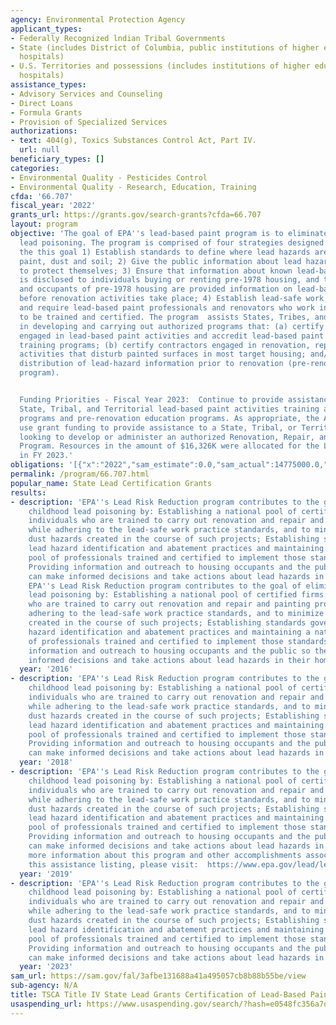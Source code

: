 ```yaml
---
agency: Environmental Protection Agency
applicant_types:
- Federally Recognized lndian Tribal Governments
- State (includes District of Columbia, public institutions of higher education and
  hospitals)
- U.S. Territories and possessions (includes institutions of higher education and
  hospitals)
assistance_types:
- Advisory Services and Counseling
- Direct Loans
- Formula Grants
- Provision of Specialized Services
authorizations:
- text: 404(g), Toxics Substances Control Act, Part IV.
  url: null
beneficiary_types: []
categories:
- Environmental Quality - Pesticides Control
- Environmental Quality - Research, Education, Training
cfda: '66.707'
fiscal_year: '2022'
grants_url: https://grants.gov/search-grants?cfda=66.707
layout: program
objective: 'The goal of EPA''s lead-based paint program is to eliminate childhood
  lead poisoning. The program is comprised of four strategies designed to achieve
  the this goal 1) Establish standards to define where lead hazards are present in
  paint, dust and soil; 2) Give the public information about lead hazards and steps
  to protect themselves; 3) Ensure that information about known lead-based paint hazards
  is disclosed to individuals buying or renting pre-1978 housing, and that owners
  and occupants of pre-1978 housing are provided information on lead-based paint hazards
  before renovation activities take place; 4) Establish lead-safe work practice standards
  and require lead-based paint professionals and renovators who work in pre-1978 housing
  to be trained and certified. The program  assists States, Tribes, and Territories
  in developing and carrying out authorized programs that: (a) certify contractors
  engaged in lead-based paint activities and accredit lead-based paint activities
  training programs; (b) certify contractors engaged in renovation, repair and painting
  activities that disturb painted surfaces in most target housing; and/or (c) require
  distribution of lead-hazard information prior to renovation (pre-renovation education
  program).


  Funding Priorities - Fiscal Year 2023:  Continue to provide assistance to authorized
  State, Tribal, and Territorial lead-based paint activities training and certification
  programs and pre-renovation education programs. As appropriate, the Agency will
  use grant funding to provide assistance to a State, Tribal, or Territorial program
  looking to develop or administer an authorized Renovation, Repair, and Painting
  Program. Resources in the amount of $16,326K were allocated for the Lead program
  in FY 2023.'
obligations: '[{"x":"2022","sam_estimate":0.0,"sam_actual":14775000.0,"usa_spending_actual":1955305.0},{"x":"2023","sam_estimate":16326000.0,"sam_actual":0.0,"usa_spending_actual":1302108.0},{"x":"2024","sam_estimate":14775000.0,"sam_actual":0.0,"usa_spending_actual":647577.0}]'
permalink: /program/66.707.html
popular_name: State Lead Certification Grants
results:
- description: 'EPA''s Lead Risk Reduction program contributes to the goal of eliminating
    childhood lead poisoning by: Establishing a national pool of certified firms and
    individuals who are trained to carry out renovation and repair and painting projects
    while adhering to the lead-safe work practice standards, and to minimize lead
    dust hazards created in the course of such projects; Establishing standards governing
    lead hazard identification and abatement practices and maintaining a national
    pool of professionals trained and certified to implement those standards; and,
    Providing information and outreach to housing occupants and the public so they
    can make informed decisions and take actions about lead hazards in their homes.
    EPA''s Lead Risk Reduction program contributes to the goal of eliminating childhood
    lead poisoning by: Establishing a national pool of certified firms and individuals
    who are trained to carry out renovation and repair and painting projects while
    adhering to the lead-safe work practice standards, and to minimize lead dust hazards
    created in the course of such projects; Establishing standards governing lead
    hazard identification and abatement practices and maintaining a national pool
    of professionals trained and certified to implement those standards; and, Providing
    information and outreach to housing occupants and the public so they can make
    informed decisions and take actions about lead hazards in their homes. '
  year: '2016'
- description: 'EPA''s Lead Risk Reduction program contributes to the goal of eliminating
    childhood lead poisoning by: Establishing a national pool of certified firms and
    individuals who are trained to carry out renovation and repair and painting projects
    while adhering to the lead-safe work practice standards, and to minimize lead
    dust hazards created in the course of such projects; Establishing standards governing
    lead hazard identification and abatement practices and maintaining a national
    pool of professionals trained and certified to implement those standards; and,
    Providing information and outreach to housing occupants and the public so they
    can make informed decisions and take actions about lead hazards in their homes. '
  year: '2018'
- description: 'EPA''s Lead Risk Reduction program contributes to the goal of eliminating
    childhood lead poisoning by: Establishing a national pool of certified firms and
    individuals who are trained to carry out renovation and repair and painting projects
    while adhering to the lead-safe work practice standards, and to minimize lead
    dust hazards created in the course of such projects; Establishing standards governing
    lead hazard identification and abatement practices and maintaining a national
    pool of professionals trained and certified to implement those standards; and,
    Providing information and outreach to housing occupants and the public so they
    can make informed decisions and take actions about lead hazards in their homes.  For
    more information about this program and other accomplishments associated with
    this assistance listing, please visit:  https://www.epa.gov/lead/lead-outreach-partnerships-and-grants'
  year: '2019'
- description: 'EPA''s Lead Risk Reduction program contributes to the goal of eliminating
    childhood lead poisoning by: Establishing a national pool of certified firms and
    individuals who are trained to carry out renovation and repair and painting projects
    while adhering to the lead-safe work practice standards, and to minimize lead
    dust hazards created in the course of such projects; Establishing standards governing
    lead hazard identification and abatement practices and maintaining a national
    pool of professionals trained and certified to implement those standards; and,
    Providing information and outreach to housing occupants and the public so they
    can make informed decisions and take actions about lead hazards in their homes.'
  year: '2023'
sam_url: https://sam.gov/fal/3afbe131688a41a495057cb8b88b55be/view
sub-agency: N/A
title: TSCA Title IV State Lead Grants Certification of Lead-Based Paint Professionals
usaspending_url: https://www.usaspending.gov/search/?hash=e0548fc356a7de2d5d3fd118993cb4d4
---
```

